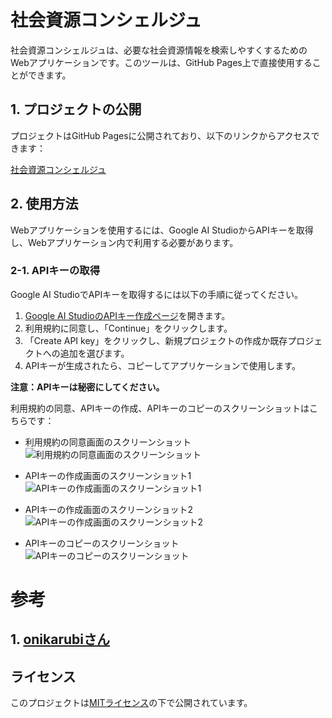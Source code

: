 # 社会資源コンシェルジュ

社会資源コンシェルジュは、必要な社会資源情報を検索しやすくするためのWebアプリケーションです。このツールは、GitHub Pages上で直接使用することができます。

## 1. プロジェクトの公開

プロジェクトはGitHub Pagesに公開されており、以下のリンクからアクセスできます：

[社会資源コンシェルジュ](https://shinyryo.github.io/BasicChatBot/)

## 2. 使用方法

Webアプリケーションを使用するには、Google AI StudioからAPIキーを取得し、Webアプリケーション内で利用する必要があります。

### 2-1. APIキーの取得

Google AI StudioでAPIキーを取得するには以下の手順に従ってください。

1. [Google AI StudioのAPIキー作成ページ](https://aistudio.google.com/app/apikey)を開きます。
2. 利用規約に同意し、「Continue」をクリックします。
3. 「Create API key」をクリックし、新規プロジェクトの作成か既存プロジェクトへの追加を選びます。
4. APIキーが生成されたら、コピーしてアプリケーションで使用します。

**注意：APIキーは秘密にしてください。**

利用規約の同意、APIキーの作成、APIキーのコピーのスクリーンショットはこちらです：
* 利用規約の同意画面のスクリーンショット
![利用規約の同意画面のスクリーンショット](images/Screenshot_20240322-171145.png)

- APIキーの作成画面のスクリーンショット1
![APIキーの作成画面のスクリーンショット1](images/Screenshot_20240322-171212.png)

* APIキーの作成画面のスクリーンショット2
![APIキーの作成画面のスクリーンショット2](images/Screenshot_20240322-171227.png)

* APIキーのコピーのスクリーンショット
![APIキーのコピーのスクリーンショット](images/Screenshot_20240322-171252.png)

# 参考
## 1. [onikarubiさん](https://github.com/onikarubi/genai/blob/master/main.js)

## ライセンス

このプロジェクトは[MITライセンス](LICENSE)の下で公開されています。
